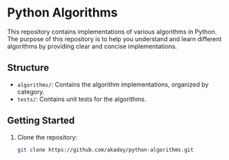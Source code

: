 # Python Algorithms

This repository contains implementations of various algorithms in Python. The purpose of this repository is to help you understand and learn different algorithms by providing clear and concise implementations.

## Structure

- `algorithms/`: Contains the algorithm implementations, organized by category.
- `tests/`: Contains unit tests for the algorithms.

## Getting Started

1. Clone the repository:
   ```sh
   git clone https://github.com/akaday/python-algorithms.git
